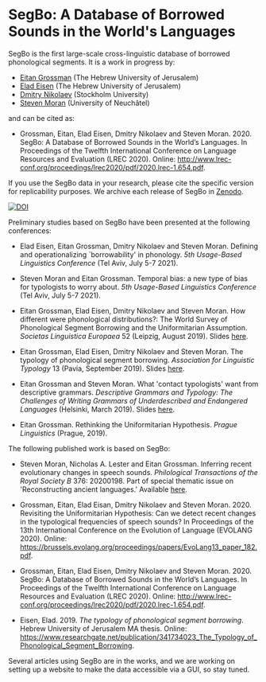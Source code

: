 # SegBo: A Database of Borrowed Sounds in the World's Languages

SegBo is the first large-scale cross-linguistic database of borrowed phonological segments. It is a work in progress by:

- [Eitan Grossman](https://en.linguistics.huji.ac.il/people/eitan-grossman) (The Hebrew University of Jerusalem)
- [Elad Eisen](https://en.linguistics.huji.ac.il/people/elad-eisen) (The Hebrew University of Jerusalem)
- [Dmitry Nikolaev](https://www.su.se/english/profiles/dmni1849-1.465312) (Stockholm University)
- [Steven Moran](https://www.unine.ch/evolang/home/team/steven-moran.html) (University of Neuchâtel)

and can be cited as:

- Grossman, Eitan, Elad Eisen, Dmitry Nikolaev and Steven Moran. 2020. SegBo: A Database of Borrowed Sounds in the World’s Languages.  In Proceedings of the Twelfth International Conference on Language Resources and Evaluation (LREC 2020). Online: http://www.lrec-conf.org/proceedings/lrec2020/pdf/2020.lrec-1.654.pdf.

If you use the SegBo data in your research, please cite the specific version for replicability purposes. We archive each release of SegBo in [Zenodo](https://doi.org/10.5281/zenodo.3633917).

[![DOI](https://zenodo.org/badge/DOI/10.5281/zenodo.3633917.svg)](https://doi.org/10.5281/zenodo.3633917)

Preliminary studies based on SegBo have been presented at the following conferences:

- Elad Eisen, Eitan Grossman, Dmitry Nikolaev and Steven Moran. Defining and operationalizing `borrowability' in phonology. *5th Usage-Based Linguistics Conference* (Tel Aviv, July 5-7 2021). 

- Steven Moran and Eitan Grossman. Temporal bias: a new type of bias for typologists to worry about. *5th Usage-Based Linguistics Conference* (Tel Aviv, July 5-7 2021). 

- Eitan Grossman, Elad Eisen, Dmitry Nikolaev and Steven Moran. How different were phonological distributions?: The World Survey of Phonological Segment Borrowing and the Uniformitarian Assumption. *Societas Linguistica Europaea* 52 (Leipzig, August 2019). Slides [here](https://www.academia.edu/40175937/How_different_were_phonological_distributions_The_typology_of_phonological_segment_borrowing_and_the_Uniformitarian_Assumption).

- Eitan Grossman, Elad Eisen, Dmitry Nikolaev and Steven Moran. The typology of phonological segment borrowing. *Association for Linguistic Typology* 13 (Pavia, September 2019). Slides [here](https://www.academia.edu/41805315/The_typology_of_phonological_segment_borrowing).

- Eitan Grossman and Steven Moran. What 'contact typologists' want from descriptive grammars. *Descriptive Grammars and Typology: The Challenges of Writing Grammars of Underdescribed and Endangered Languages* (Helsinki, March 2019). Slides [here](https://www.academia.edu/41805773/What_contact_typologists_want_from_grammatical_descriptions).

- Eitan Grossman. Rethinking the Uniformitarian Hypothesis. *Prague Linguistics* (Prague, 2019). 

The following published work is based on SegBo:
- Steven Moran, Nicholas A. Lester and Eitan Grossman. Inferring recent evolutionary changes in speech sounds. *Philological Transactions of the Royal Society B* 376: 20200198. Part of special thematic issue on 'Reconstructing ancient languages.' Available [here](https://github.com/bdproto/bdproto/blob/master/rstb.2020.0198-2.pdf).

- Grossman, Eitan, Elad Eisan, Dmitry Nikolaev and Steven Moran. 2020. Revisiting the Uniformitarian Hypothesis: Can we detect recent changes in the typological frequencies of speech sounds?  In Proceedings of the 13th International Conference on the Evolution of Language (EVOLANG 2020). Online: https://brussels.evolang.org/proceedings/papers/EvoLang13_paper_182.pdf.

- Grossman, Eitan, Elad Eisen, Dmitry Nikolaev and Steven Moran. 2020. SegBo: A Database of Borrowed Sounds in the World’s Languages.  In Proceedings of the Twelfth International Conference on Language Resources and Evaluation (LREC 2020). Online: http://www.lrec-conf.org/proceedings/lrec2020/pdf/2020.lrec-1.654.pdf.

- Eisen, Elad. 2019. *The typology of phonological segment borrowing*. Hebrew University of Jerusalem MA thesis. Online: https://www.researchgate.net/publication/341734023_The_Typology_of_Phonological_Segment_Borrowing.

Several articles using SegBo are in the works, and we are working on setting up a website to make the data accessible via a GUI, so stay tuned.

